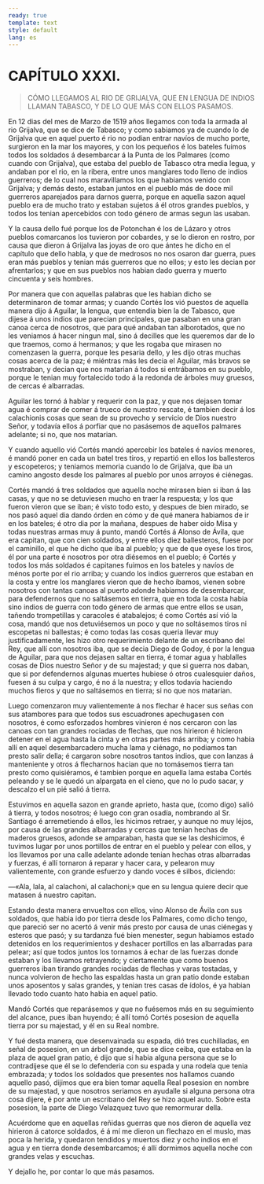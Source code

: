 ```yaml
---
ready: true
template: text
style: default
lang: es
---
```


# CAPÍTULO XXXI.

> CÓMO LLEGAMOS AL RIO DE GRIJALVA, QUE EN LENGUA DE INDIOS LLAMAN
> TABASCO, Y DE LO QUE MÁS CON ELLOS PASAMOS.


En 12 dias del mes de Marzo de 1519 años llegamos con toda la armada
al rio Grijalva, que se dice de Tabasco; y como sabiamos ya de cuando
lo de Grijalva que en aquel puerto é rio no podian entrar navíos de
mucho porte, surgieron en la mar los mayores, y con los pequeños é
los bateles fuimos todos los soldados á desembarcar á la Punta de los
Palmares (como cuando con Grijalva), que estaba del pueblo de Tabasco
otra media legua, y andaban por el rio, en la ribera, entre unos
manglares todo lleno de indios guerreros; de lo cual nos maravillamos
los que habiamos venido con Grijalva; y demás desto, estaban juntos
en el pueblo más de doce mil guerreros aparejados para darnos guerra,
porque en aquella sazon aquel pueblo era de mucho trato y estaban
sujetos á él otros grandes pueblos, y todos los tenian apercebidos con
todo género de armas segun las usaban.

Y la causa dello fué porque los de Potonchan é los de Lázaro y otros
pueblos comarcanos los tuvieron por cobardes, y se lo dieron en rostro,
por causa que dieron á Grijalva las joyas de oro que ántes he dicho
en el capítulo que dello habla, y que de medrosos no nos osaron dar
guerra, pues eran más pueblos y tenian más guerreros que no ellos; y
esto les decian por afrentarlos; y que en sus pueblos nos habian dado
guerra y muerto cincuenta y seis hombres.

Por manera que con aquellas palabras que les habian dicho se
determinaron de tomar armas; y cuando Cortés los vió puestos de aquella
manera dijo á Aguilar, la lengua, que entendia bien la de Tabasco, que
dijese á unos indios que parecian principales, que pasaban en una gran
canoa cerca de nosotros, que para qué andaban tan alborotados, que no
les veniamos á hacer ningun mal, sino á decilles que les queremos dar
de lo que traemos, como á hermanos; y que les rogaba que mirasen no
comenzasen la guerra, porque les pesaria dello, y les dijo otras muchas
cosas acerca de la paz; é miéntras más les decia el Aguilar, más bravos
se mostraban, y decian que nos matarian á todos si entrábamos en su
pueblo, porque le tenian muy fortalecido todo á la redonda de árboles
muy gruesos, de cercas é albarradas.

Aguilar les tornó á hablar y requerir con la paz, y que nos dejasen
tomar agua é comprar de comer á trueco de nuestro rescate, é tambien
decir á los calachionis cosas que sean de su provecho y servicio de
Dios nuestro Señor, y todavía ellos á porfiar que no pasásemos de
aquellos palmares adelante; si no, que nos matarian.

Y cuando aquello vió Cortés mandó apercebir los bateles é navíos
menores, é mandó poner en cada un batel tres tiros, y repartió en
ellos los ballesteros y escopeteros; y teniamos memoria cuando lo de
Grijalva, que iba un camino angosto desde los palmares al pueblo por
unos arroyos é ciénegas.

Cortés mandó á tres soldados que aquella noche mirasen bien si iban á
las casas, y que no se detuviesen mucho en traer la respuesta; y los
que fueron vieron que se iban; é visto todo esto, y despues de bien
mirado, se nos pasó aquel dia dando órden en cómo y de qué manera
habiamos de ir en los bateles; é otro dia por la mañana, despues de
haber oido Misa y todas nuestras armas muy á punto, mandó Cortés á
Alonso de Ávila, que era capitan, que con cien soldados, y entre ellos
diez ballesteros, fuese por el caminillo, el que he dicho que iba al
pueblo; y que de que oyese los tiros, él por una parte é nosotros
por otra diésemos en el pueblo; é Cortés y todos los más soldados
é capitanes fuimos en los bateles y navíos de ménos porte por el
rio arriba; y cuando los indios guerreros que estaban en la costa y
entre los manglares vieron que de hecho íbamos, vienen sobre nosotros
con tantas canoas al puerto adonde habiamos de desembarcar, para
defendernos que no saltásemos en tierra, que en toda la costa habia
sino indios de guerra con todo género de armas que entre ellos se usan,
tañendo trompetillas y caracoles é atabalejos; é como Cortés así vió
la cosa, mandó que nos detuviésemos un poco y que no soltásemos tiros
ni escopetas ni ballestas; é como todas las cosas queria llevar muy
justificadamente, les hizo otro requerimiento delante de un escribano
del Rey, que allí con nosotros iba, que se decia Diego de Godoy, é por
la lengua de Aguilar, para que nos dejasen saltar en tierra, é tomar
agua y hablalles cosas de Dios nuestro Señor y de su majestad; y que
si guerra nos daban, que si por defendernos algunas muertes hubiese ó
otros cualesquier daños, fuesen á su culpa y cargo, é no á la nuestra;
y ellos todavía haciendo muchos fieros y que no saltásemos en tierra;
si no que nos matarian.

Luego comenzaron muy valientemente á nos flechar é hacer sus señas con
sus atambores para que todos sus escuadrones apechugasen con nosotros,
é como esforzados hombres vinieron é nos cercaron con las canoas con
tan grandes rociadas de flechas, que nos hirieron é hicieron detener en
el agua hasta la cinta y en otras partes más arriba; y como habia allí
en aquel desembarcadero mucha lama y ciénago, no podiamos tan presto
salir della; é cargaron sobre nosotros tantos indios, que con lanzas
á manteniente y otros á flecharnos hacian que no tomásemos tierra tan
presto como quisiéramos, é tambien porque en aquella lama estaba
Cortés peleando y se le quedó un alpargata en el cieno, que no lo pudo
sacar, y descalzo el un pié salió á tierra.

Estuvimos en aquella sazon en grande aprieto, hasta que, (como digo)
salió á tierra, y todos nosotros; é luego con gran osadía, nombrando
al Sr. Santiago é arremetiendo á ellos, les hicimos retraer, y aunque
no muy léjos, por causa de las grandes albarradas y cercas que tenian
hechas de maderos gruesos, adonde se amparaban, hasta que se las
deshicimos, é tuvimos lugar por unos portillos de entrar en el pueblo y
pelear con ellos, y los llevamos por una calle adelante adonde tenian
hechas otras albarradas y fuerzas, é allí tornaron á reparar y hacer
cara, y pelearon muy valientemente, con grande esfuerzo y dando voces é
silbos, diciendo:

—«Ala, lala, al calachoni, al calachoni;» que en su lengua quiere
decir que matasen á nuestro capitan.

Estando desta manera envueltos con ellos, vino Alonso de Ávila con
sus soldados, que habia ido por tierra desde los Palmares, como dicho
tengo, que pareció ser no acertó á venir más presto por causa de unas
ciénegas y esteros que pasó; y su tardanza fué bien menester, segun
habiamos estado detenidos en los requerimientos y deshacer portillos en
las albarradas para pelear; así que todos juntos los tornamos á echar
de las fuerzas donde estaban y los llevamos retrayendo; y ciertamente
que como buenos guerreros iban tirando grandes rociadas de flechas y
varas tostadas, y nunca volvieron de hecho las espaldas hasta un gran
patio donde estaban unos aposentos y salas grandes, y tenian tres casas
de ídolos, é ya habian llevado todo cuanto hato habia en aquel patio.

Mandó Cortés que reparásemos y que no fuésemos más en su seguimiento
del alcance, pues iban huyendo; é allí tomó Cortés posesion de aquella
tierra por su majestad, y él en su Real nombre.

Y fué desta manera, que desenvainada su espada, dió tres cuchilladas,
en señal de posesion, en un árbol grande, que se dice ceiba, que estaba
en la plaza de aquel gran patio, é dijo que si habia alguna persona que
se lo contradijese que él se lo defenderia con su espada y una rodela
que tenia embrazada; y todos los soldados que presentes nos hallamos
cuando aquello pasó, dijimos que era bien tomar aquella Real posesion
en nombre de su majestad, y que nosotros seriamos en ayudalle si alguna
persona otra cosa dijere, é por ante un escribano del Rey se hizo
aquel auto. Sobre esta posesion, la parte de Diego Velazquez tuvo que
remormurar della.

Acuérdome que en aquellas reñidas guerras que nos dieron de aquella vez
hirieron á catorce soldados, é á mí me dieron un flechazo en el muslo,
mas poca la herida, y quedaron tendidos y muertos diez y ocho indios en
el agua y en tierra donde desembarcamos; é allí dormimos aquella noche
con grandes velas y escuchas.

Y dejallo he, por contar lo que más pasamos.
